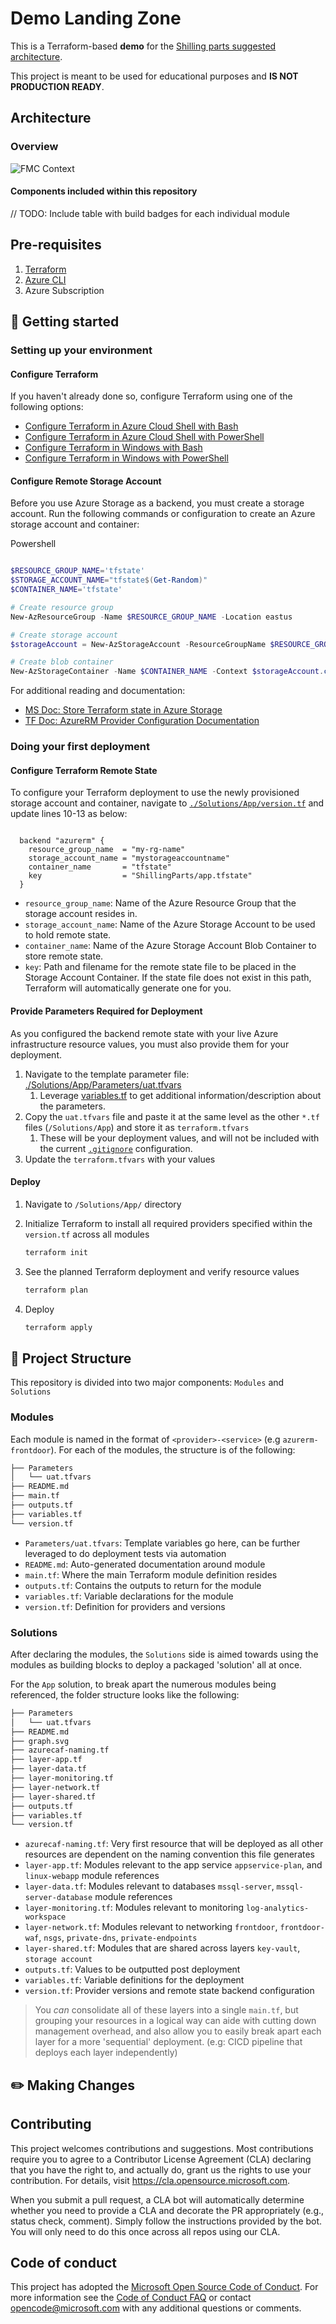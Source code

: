# Demo Landing Zone

This is a Terraform-based **demo** for the [Shilling parts suggested architecture](#architecture).

This project is meant to be used for educational purposes and **IS NOT PRODUCTION READY**.

## Architecture

### Overview

![FMC Context](./docs/images/FMCContext.bmp)

#### Components included within this repository

// TODO: Include table with build badges for each individual module

## Pre-requisites

1. [Terraform](#configure-terraform)
1. [Azure CLI](https://docs.microsoft.com/en-us/cli/azure/install-azure-cli)
1. Azure Subscription

## :rocket: Getting started

### Setting up your environment

#### Configure Terraform

If you haven't already done so, configure Terraform using one of the following options:

- [Configure Terraform in Azure Cloud Shell with Bash](https://docs.microsoft.com/en-us/azure/developer/terraform/get-started-cloud-shell-bash)
- [Configure Terraform in Azure Cloud Shell with PowerShell](https://docs.microsoft.com/en-us/azure/developer/terraform/get-started-cloud-shell-powershell)
- [Configure Terraform in Windows with Bash](https://docs.microsoft.com/en-us/azure/developer/terraform/get-started-windows-bash)
- [Configure Terraform in Windows with PowerShell](https://docs.microsoft.com/en-us/azure/developer/terraform/get-started-windows-powershell)

#### Configure Remote Storage Account

Before you use Azure Storage as a backend, you must create a storage account.
Run the following commands or configuration to create an Azure storage account and container:

Powershell

```powershell

$RESOURCE_GROUP_NAME='tfstate'
$STORAGE_ACCOUNT_NAME="tfstate$(Get-Random)"
$CONTAINER_NAME='tfstate'

# Create resource group
New-AzResourceGroup -Name $RESOURCE_GROUP_NAME -Location eastus

# Create storage account
$storageAccount = New-AzStorageAccount -ResourceGroupName $RESOURCE_GROUP_NAME -Name $STORAGE_ACCOUNT_NAME -SkuName Standard_LRS -Location eastus -AllowBlobPublicAccess $true

# Create blob container
New-AzStorageContainer -Name $CONTAINER_NAME -Context $storageAccount.context -Permission blob

```

For additional reading and documentation:

- [MS Doc: Store Terraform state in Azure Storage](https://docs.microsoft.com/en-us/azure/developer/terraform/store-state-in-azure-storage?tabs=azure-cli)
- [TF Doc: AzureRM Provider Configuration Documentation](https://www.terraform.io/language/settings/backends/azurerm)

### Doing your first deployment

#### Configure Terraform Remote State

To configure your Terraform deployment to use the newly provisioned storage account and container, navigate to [`./Solutions/App/version.tf`](./Solutions/App/version.tf) and update lines 10-13 as below:

```hcl

  backend "azurerm" {
    resource_group_name  = "my-rg-name"
    storage_account_name = "mystorageaccountname"
    container_name       = "tfstate"
    key                  = "ShillingParts/app.tfstate"
  }

```

- `resource_group_name`: Name of the Azure Resource Group that the storage account resides in.
- `storage_account_name`: Name of the Azure Storage Account to be used to hold remote state.
- `container_name`: Name of the Azure Storage Account Blob Container to store remote state.
- `key`: Path and filename for the remote state file to be placed in the Storage Account Container. If the state file does not exist in this path, Terraform will automatically generate one for you.

#### Provide Parameters Required for Deployment

As you configured the backend remote state with your live Azure infrastructure resource values, you must also provide them for your deployment.

1. Navigate to the template parameter file: [./Solutions/App/Parameters/uat.tfvars](./Solutions/App/Parameters/uat.tfvars)
    1. Leverage [variables.tf](./Solutions/App/version.tf) to get additional information/description about the parameters.
1. Copy the `uat.tfvars` file and paste it at the same level as the other `*.tf` files (`/Solutions/App`) and store it as `terraform.tfvars`
    1. These will be your deployment values, and will not be included with the current [`.gitignore`](./.gitignore) configuration.
1. Update the `terraform.tfvars` with your values

#### Deploy

1. Navigate to `/Solutions/App/` directory
1. Initialize Terraform to install all required providers specified within the `version.tf` across all modules

    ```bash
    terraform init
    ```

1. See the planned Terraform deployment and verify resource values

    ```bash
    terraform plan
    ```

1. Deploy

    ```bash
    terraform apply
    ```

## :straight_ruler: Project Structure

This repository is divided into two major components: `Modules` and `Solutions`

### Modules

Each module is named in the format of `<provider>-<service>` (e.g `azurerm-frontdoor`). For each of the modules, the structure is of the following:

```bash
├── Parameters
│   └── uat.tfvars
├── README.md
├── main.tf
├── outputs.tf
├── variables.tf
└── version.tf
```

- `Parameters/uat.tfvars`: Template variables go here, can be further leveraged to do deployment tests via automation
- `README.md`: Auto-generated documentation around module
- `main.tf`: Where the main Terraform module definition resides
- `outputs.tf`: Contains the outputs to return for the module
- `variables.tf`: Variable declarations for the module
- `version.tf`: Definition for providers and versions

### Solutions

After declaring the modules, the `Solutions` side is aimed towards using the modules as building blocks to deploy a packaged 'solution' all at once.

For the `App` solution, to break apart the numerous modules being referenced, the folder structure looks like the following:

```bash
├── Parameters
│   └── uat.tfvars
├── README.md
├── graph.svg
├── azurecaf-naming.tf
├── layer-app.tf
├── layer-data.tf
├── layer-monitoring.tf
├── layer-network.tf
├── layer-shared.tf
├── outputs.tf
├── variables.tf
└── version.tf
```

- `azurecaf-naming.tf`: Very first resource that will be deployed as all other resources are dependent on the naming convention this file generates
- `layer-app.tf`: Modules relevant to the app service `appservice-plan`, and `linux-webapp` module references
- `layer-data.tf`: Modules relevant to databases `mssql-server`, `mssql-server-database` module references
- `layer-monitoring.tf`: Modules relevant to monitoring `log-analytics-workspace`
- `layer-network.tf`: Modules relevant to networking `frontdoor`, `frontdoor-waf`, `nsgs`, `private-dns`, `private-endpoints`
- `layer-shared.tf`: Modules that are shared across layers `key-vault`, `storage account`
- `outputs.tf`: Values to be outputted post deployment
- `variables.tf`: Variable definitions for the deployment
- `version.tf`: Provider versions and remote state backend configuration

> You _can_ consolidate all of these layers into a single `main.tf`, but grouping your resources in a logical way can aide with cutting down management overhead, and also allow you to easily break apart each layer for a more 'sequential' deployment. (e.g: CICD pipeline that deploys each layer independently)


## :pencil2: Making Changes

## Contributing

This project welcomes contributions and suggestions.  Most contributions require you to agree to a
Contributor License Agreement (CLA) declaring that you have the right to, and actually do, grant us
the rights to use your contribution. For details, visit <https://cla.opensource.microsoft.com>.

When you submit a pull request, a CLA bot will automatically determine whether you need to provide
a CLA and decorate the PR appropriately (e.g., status check, comment). Simply follow the instructions
provided by the bot. You will only need to do this once across all repos using our CLA.

## Code of conduct

This project has adopted the [Microsoft Open Source Code of Conduct](https://opensource.microsoft.com/codeofconduct/).
For more information see the [Code of Conduct FAQ](https://opensource.microsoft.com/codeofconduct/faq/) or
contact [opencode@microsoft.com](mailto:opencode@microsoft.com) with any additional questions or comments.
